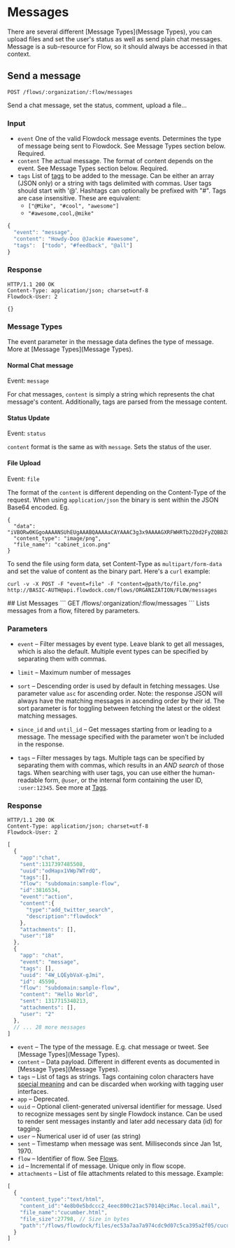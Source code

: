 # Messages

There are several different [Message Types](Message Types), you can upload files and set the user's status as well as send plain chat messages. Message is a sub-resource for Flow, so it should always be accessed in that context.

## Send a message
```
POST /flows/:organization/:flow/messages
```
Send a chat message, set the status, comment, upload a file...


### Input
* `event`
    One of the valid Flowdock message events. Determines the type of message being sent to Flowdock. See Message Types section below. Required.
* `content`
    The actual message. The format of content depends on the event. See Message Types section below. Required.
* `tags`
List of [tags](Tags) to be added to the message. Can be either an array (JSON only) or a string with tags delimited with commas. User tags should start with '@'. Hashtags can optionally be prefixed with "#". Tags are case insensitive. These are equivalent:
  * `["@Mike", "#cool", "awesome"]`
  * `"#awesome,cool,@mike"`

```javascript
{
  "event": "message",
  "content": "Howdy-Doo @Jackie #awesome",
  "tags":  ["todo", "#feedback", "@all"]
}
```

### Response
```
HTTP/1.1 200 OK
Content-Type: application/json; charset=utf-8
Flowdock-User: 2
```
```
{}
```

### Message Types
The event parameter in the message data defines the type of message. More at [Message Types](Message Types).

#### Normal Chat message
Event: `message`

For chat messages, `content` is simply a string which represents the chat message's content. Additionally, tags are parsed from the message content.

#### Status Update
Event: `status`

`content` format is the same as with `message`. Sets the status of the user.

#### File Upload
Event: `file`

The format of the `content` is different depending on the Content-Type of the request. When using `application/json` the binary is sent within the JSON Base64 encoded. Eg.

```
{
  "data": "iVBORw0KGgoAAAANSUhEUgAAABQAAAAaCAYAAAC3g3x9AAAAGXRFWHRTb2Z0d2FyZQBBZG9iZSBJ\nbWFnZVJlYWR5ccllPAAAAElJREFUeNpiYECA/UD8n0y8nwENUGIYTkOpAhihplMNMFHbhVQ3kIVA\ncOAD/0k1kAFP+DIO3UgZTYej6XA0HY6mw9F0CAEAAQYAk/gtCSEUikYAAAAASUVORK5CYII=\n",
  "content_type": "image/png",
  "file_name": "cabinet_icon.png"
}
```

To send the file using form data, set Content-Type as `multipart/form-data` and set the value of content as the binary part. Here's a `curl` example:

```
curl -v -X POST -F "event=file" -F "content=@path/to/file.png" http://BASIC-AUTH@api.flowdock.com/flows/ORGANIZATION/FLOW/messages
```


<div id="/list"></div>
## List Messages
```
GET /flows/:organization/:flow/messages
```
Lists messages from a flow, filtered by parameters.

### Parameters

* `event` &ndash; Filter messages by event type. Leave blank to get all messages, which is also the default. Multiple event types can be specified by separating them with commas.

* `limit` &ndash; Maximum number of messages

* `sort` &ndash; Descending order is used by default in fetching messages. Use parameter value `asc` for ascending order. Note: the response JSON will always have the matching messages in ascending order by their id. The sort parameter is for toggling between fetching the latest or the oldest matching messages.

* `since_id` and `until_id` &ndash; Get messages starting from or leading to a message. The message specified with the parameter won't be included in the response.

* `tags` &ndash; Filter messages by tags. Multiple tags can be specified by separating them with commas, which results in an _AND search_ of those tags. When searching with user tags, you can use either the human-readable form, `@user`, or the internal form containing the user ID, `:user:12345`. See more at [Tags](Tags).

### Response
```
HTTP/1.1 200 OK
Content-Type: application/json; charset=utf-8
Flowdock-User: 2
```
```javascript
[
  {
    "app":"chat",
    "sent":1317397485508,
    "uuid":"odHapx1VWp7WTrdQ",
    "tags":[],
    "flow": "subdomain:sample-flow",
    "id":3816534,
    "event":"action",
    "content":{
      "type":"add_twitter_search",
      "description":"flowdock"
    },
    "attachments": [],
    "user":"18"
  },
  {
    "app": "chat",
    "event": "message",
    "tags": [],
    "uuid": "4W_LQEybVaX-gJmi",
    "id": 45590,
    "flow": "subdomain:sample-flow",
    "content": "Hello World",
    "sent": 1317715340213,
    "attachments": [],
    "user": "2"
  },
  // ... 28 more messages
]
```
* `event` &ndash; The type of the message. E.g. chat message or tweet. See [Message Types](Message Types).
* `content` &ndash; Data payload. Different in different events as documented in [Message Types](Message Types).
* `tags` &ndash; List of tags as strings. Tags containing colon characters have [special meaning](Tags) and can be discarded when working with tagging user interfaces.
* `app` &ndash; Deprecated.
* `uuid` &ndash; Optional client-generated universal identifier for message. Used to recognize messages sent by single Flowdock instance. Can be used to render sent messages instantly and later add necessary data (id) for tagging.
* `user` &ndash; Numerical user id of user (as string)
* `sent` &ndash; Timestamp when message was sent. Milliseconds since Jan 1st, 1970.
* `flow` &ndash; Identifier of flow. See [Flows](Flows).
* `id` &ndash; Incremental if of message. Unique only in flow scope.
* `attachments` &ndash; List of file attachments related to this message. Example:

```javascript
[
  {
    "content_type":"text/html",
    "content_id":"4e8b0e5bdccc2_4eec800c21ac57014@ciMac.local.mail",
    "file_name":"cucumber.html",
    "file_size":27798, // Size in bytes
    "path":"/flows/flowdock/files/ec53a7aa7a974cdc9d07c5ca395a2f05/cucumber.html"
  }
]
```
